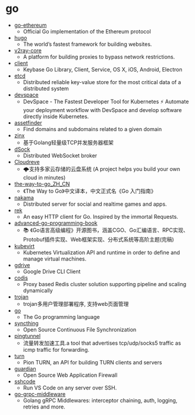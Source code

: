 # go
- [go-ethereum](https://github.com/ethereum/go-ethereum)
  - Official Go implementation of the Ethereum protocol
- [hugo](https://github.com/gohugoio/hugo)
  - The world’s fastest framework for building websites.
- [v2ray-core](https://github.com/v2ray/v2ray-core)
  - A platform for building proxies to bypass network restrictions.
- [client](https://github.com/keybase/client)
  - Keybase Go Library, Client, Service, OS X, iOS, Android, Electron
- [etcd](https://github.com/etcd-io/etcd)
  - Distributed reliable key-value store for the most critical data of a distributed system
- [devspace](https://github.com/devspace-cloud/devspace)
  - DevSpace - The Fastest Developer Tool for Kubernetes ⚡ Automate your deployment workflow with DevSpace and develop software directly inside Kubernetes.
- [assetfinder](https://github.com/tomnomnom/assetfinder)
  - Find domains and subdomains related to a given domain
- [zinx](https://github.com/aceld/zinx)
  - 基于Golang轻量级TCP并发服务器框架
- [dSock](https://github.com/Cretezy/dSock)
  - Distributed WebSocket broker
- [Cloudreve](https://github.com/cloudreve/Cloudreve)
  - 🌩支持多家云存储的云盘系统 (A project helps you build your own cloud in minutes)
- [the-way-to-go_ZH_CN](https://github.com/unknwon/the-way-to-go_ZH_CN)
  - 《The Way to Go》中文译本，中文正式名《Go 入门指南》
- [nakama](https://github.com/heroiclabs/nakama)
  - Distributed server for social and realtime games and apps.
- [rek](https://github.com/lucperkins/rek)
  - An easy HTTP client for Go. Inspired by the immortal Requests.
- [advanced-go-programming-book](https://github.com/chai2010/advanced-go-programming-book)
  - 📚 《Go语言高级编程》开源图书，涵盖CGO、Go汇编语言、RPC实现、Protobuf插件实现、Web框架实现、分布式系统等高阶主题(完稿)
- [kubevirt](https://github.com/kubevirt/kubevirt)
  - Kubernetes Virtualization API and runtime in order to define and manage virtual machines.
- [gdrive](https://github.com/gdrive-org/gdrive)
  - Google Drive CLI Client
- [codis](https://github.com/CodisLabs/codis)
  - Proxy based Redis cluster solution supporting pipeline and scaling dynamically
- [trojan](https://github.com/Jrohy/trojan)
  - trojan多用户管理部署程序, 支持web页面管理
- [go](https://github.com/golang/go)
  - The Go programming language
- [syncthing](https://github.com/syncthing/syncthing)
  - Open Source Continuous File Synchronization
- [pingtunnel](https://github.com/esrrhs/pingtunnel)
  - 流量转发加速工具.a tool that advertises tcp/udp/socks5 traffic as icmp traffic for forwarding.
- [turn](https://github.com/pion/turn)
  - Pion TURN, an API for building TURN clients and servers
- [guardian](https://github.com/asalih/guardian)
  - Open Source Web Application Firewall
- [sshcode](https://github.com/cdr/sshcode)
  - Run VS Code on any server over SSH.
- [go-grpc-middleware](https://github.com/grpc-ecosystem/go-grpc-middleware)
  - Golang gRPC Middlewares: interceptor chaining, auth, logging, retries and more.
